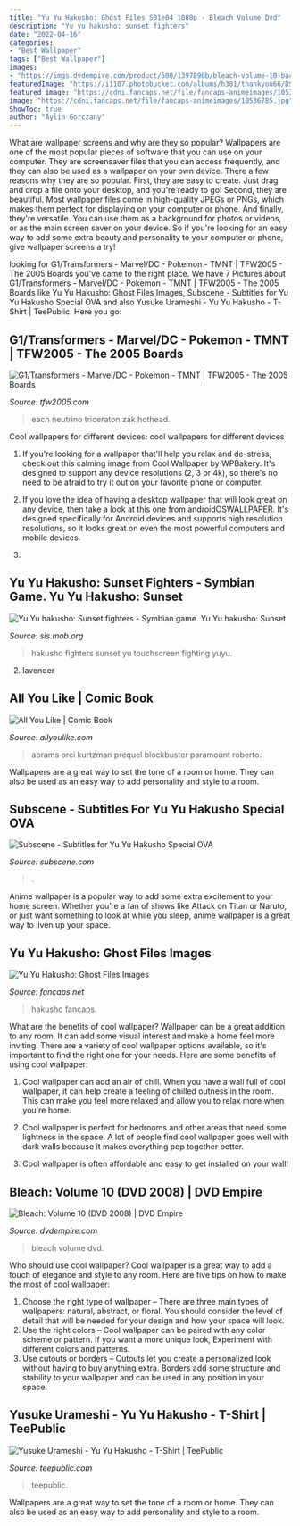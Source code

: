 ```yaml
---
title: "Yu Yu Hakusho: Ghost Files S01e04 1080p - Bleach Volume Dvd"
description: "Yu yu hakusho: sunset fighters"
date: "2022-04-16"
categories:
- "Best Wallpaper"
tags: ["Best Wallpaper"]
images:
- "https://imgs.dvdempire.com/product/500/1397890b/bleach-volume-10-back-cover-art.jpg"
featuredImage: "https://i1107.photobucket.com/albums/h381/thankyou66/DSC_0231.jpg"
featured_image: "https://cdni.fancaps.net/file/fancaps-animeimages/10536785.jpg"
image: "https://cdni.fancaps.net/file/fancaps-animeimages/10536785.jpg"
ShowToc: true
author: "Aylin Gorczany"
---
```



What are wallpaper screens and why are they so popular?
Wallpapers are one of the most popular pieces of software that you can use on your computer. They are screensaver files that you can access frequently, and they can also be used as a wallpaper on your own device. There a few reasons why they are so popular. First, they are easy to create. Just drag and drop a file onto your desktop, and you're ready to go! Second, they are beautiful. Most wallpaper files come in high-quality JPEGs or PNGs, which makes them perfect for displaying on your computer or phone. And finally, they're versatile. You can use them as a background for photos or videos, or as the main screen saver on your device. So if you're looking for an easy way to add some extra beauty and personality to your computer or phone, give wallpaper screens a try!

	

		
looking for G1/Transformers - Marvel/DC - Pokemon - TMNT | TFW2005 - The 2005 Boards you've came to the right place. We have 7 Pictures about G1/Transformers - Marvel/DC - Pokemon - TMNT | TFW2005 - The 2005 Boards like Yu Yu Hakusho: Ghost Files Images, Subscene - Subtitles for Yu Yu Hakusho Special OVA and also Yusuke Urameshi - Yu Yu Hakusho - T-Shirt | TeePublic. Here you go:
		
    
## G1/Transformers - Marvel/DC - Pokemon - TMNT | TFW2005 - The 2005 Boards

<img loading=lazy src="https://i1107.photobucket.com/albums/h381/thankyou66/DSC_0231.jpg" onerror="this.onerror=null;this.src='https://tse4.mm.bing.net/th?id=OIP._xB6EAhCMSfeBHM0jXTDgwHaE9&amp;pid=15.1';" alt="G1/Transformers - Marvel/DC - Pokemon - TMNT | TFW2005 - The 2005 Boards">

_Source: tfw2005.com_

>each neutrino triceraton zak hothead. 

	

Cool wallpapers for different devices:
cool wallpapers for different devices 

1. If you're looking for a wallpaper that'll help you relax and de-stress, check out this calming image from Cool Wallpaper by WPBakery. It's designed to support any device resolutions (2, 3 or 4k), so there's no need to be afraid to try it out on your favorite phone or computer.

2. If you love the idea of having a desktop wallpaper that will look great on any device, then take a look at this one from androidOSWALLPAPER. It's designed specifically for Android devices and supports high resolution resolutions, so it looks great on even the most powerful computers and mobile devices.

3.

    
## Yu Yu Hakusho: Sunset Fighters - Symbian Game. Yu Yu Hakusho: Sunset

<img loading=lazy src="https://mobimg.b-cdn.net/sisgame_img/yuyu_hakusho_sunset_fighters/real/1_yuyu_hakusho_sunset_fighters.jpg" onerror="this.onerror=null;this.src='https://tse3.mm.bing.net/th?id=OIP.Gx9GwqGxZwXeSzBxJm3p3gAAAA&amp;pid=15.1';" alt="Yu Yu hakusho: Sunset fighters - Symbian game. Yu Yu hakusho: Sunset">

_Source: sis.mob.org_

>hakusho fighters sunset yu touchscreen fighting yuyu. 

	

2. lavender 

    
## All You Like | Comic Book

<img loading=lazy src="https://i742.photobucket.com/albums/xx68/aylpic/00189992/StarTrekCountdown.jpg" onerror="this.onerror=null;this.src='https://tse3.mm.bing.net/th?id=OIP.8RDFWyT1KkepShAoAsihbgAAAA&amp;pid=15.1';" alt="All You Like | Comic Book">

_Source: allyoulike.com_

>abrams orci kurtzman prequel blockbuster paramount roberto. 

	

Wallpapers are a great way to set the tone of a room or home. They can also be used as an easy way to add personality and style to a room.

    
## Subscene - Subtitles For Yu Yu Hakusho Special OVA

<img loading=lazy src="https://i.jeded.com/i/yu-yu-hakusho-special-ova-2018.155700.jpg" onerror="this.onerror=null;this.src='https://tse2.mm.bing.net/th?id=OIP.KHrKM3k7rXM7e9V1dOiyVQAAAA&amp;pid=15.1';" alt="Subscene - Subtitles for Yu Yu Hakusho Special OVA">

_Source: subscene.com_

>. 

	

Anime wallpaper is a popular way to add some extra excitement to your home screen. Whether you’re a fan of shows like Attack on Titan or Naruto, or just want something to look at while you sleep, anime wallpaper is a great way to liven up your space.

    
## Yu Yu Hakusho: Ghost Files Images

<img loading=lazy src="https://cdni.fancaps.net/file/fancaps-animeimages/10536785.jpg" onerror="this.onerror=null;this.src='https://tse1.mm.bing.net/th?id=OIP.UVkexUFkJw8f4pb6Y7da9wHaFj&amp;pid=15.1';" alt="Yu Yu Hakusho: Ghost Files Images">

_Source: fancaps.net_

>hakusho fancaps. 

	

What are the benefits of cool wallpaper?
Wallpaper can be a great addition to any room. It can add some visual interest and make a home feel more inviting. There are a variety of cool wallpaper options available, so it's important to find the right one for your needs. Here are some benefits of using cool wallpaper: 
1. Cool wallpaper can add an air of chill. When you have a wall full of cool wallpaper, it can help create a feeling of chilled outness in the room. This can make you feel more relaxed and allow you to relax more when you're home. 

2. Cool wallpaper is perfect for bedrooms and other areas that need some lightness in the space. A lot of people find cool wallpaper goes well with dark walls because it makes everything pop together better. 

3. Cool wallpaper is often affordable and easy to get installed on your wall!

    
## Bleach: Volume 10 (DVD 2008) | DVD Empire

<img loading=lazy src="https://imgs.dvdempire.com/product/500/1397890b/bleach-volume-10-back-cover-art.jpg" onerror="this.onerror=null;this.src='https://tse1.mm.bing.net/th?id=OIP.ltbYyJ47Jzml-bURTTcghQDREp&amp;pid=15.1';" alt="Bleach: Volume 10 (DVD 2008) | DVD Empire">

_Source: dvdempire.com_

>bleach volume dvd. 

	

Who should use cool wallpaper?
Cool wallpaper is a great way to add a touch of elegance and style to any room. Here are five tips on how to make the most of cool wallpaper: 
1) Choose the right type of wallpaper – There are three main types of wallpapers: natural, abstract, or floral. You should consider the level of detail that will be needed for your design and how your space will look. 
2) Use the right colors – Cool wallpaper can be paired with any color scheme or pattern. If you want a more unique look, Experiment with different colors and patterns. 
3) Use cutouts or borders – Cutouts let you create a personalized look without having to buy anything extra. Borders add some structure and stability to your wallpaper and can be used in any position in your space.

    
## Yusuke Urameshi - Yu Yu Hakusho - T-Shirt | TeePublic

<img loading=lazy src="https://res.cloudinary.com/teepublic/image/private/s--Nz8SKWp---/t_Preview/b_rgb:ffffff,c_lpad,f_jpg,h_630,q_90,w_1200/v1572903443/production/designs/6590697_0.jpg" onerror="this.onerror=null;this.src='https://tse4.mm.bing.net/th?id=OIP.VcICMslyQzhCrOO9h0sqdAHaD4&amp;pid=15.1';" alt="Yusuke Urameshi - Yu Yu Hakusho - T-Shirt | TeePublic">

_Source: teepublic.com_

>teepublic. 

	

Wallpapers are a great way to set the tone of a room or home. They can also be used as an easy way to add personality and style to a room.

